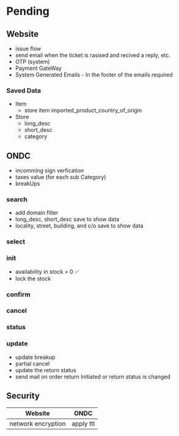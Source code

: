 # Pending

## Website

- issue flow
- send email when the ticket is rasised and recived a reply, etc.
- OTP (system)
- Payment GateWay
- System Generated Emails - In the footer of the emails required

### Saved Data

- Item
  - store item imported_product_country_of_origin
- Store
  - long_desc
  - short_desc
  - category

## ONDC

- incomming sign verfication
- taxes value (for each sub Category)
- breakUps

### search

- add domain filter
- long_desc, short_desc save to show data
- locality, street, building, and c/o save to show data

### select

### init

- availability in stock > 0 ✅
- lock the stock

### confirm

### cancel

### status

### update

- update breakup
- partial cancel
- update the return status
- send mail on order return Initiated or return status is changed

## Security

| Website            | ONDC      |
| ------------------ | --------- |
| network encryption | apply ttl |
